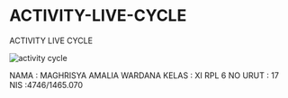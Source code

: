# ACTIVITY-LIVE-CYCLE

ACTIVITY LIVE CYCLE

![activity cycle](https://cloud.githubusercontent.com/assets/22170389/19562145/6e8e917e-9705-11e6-9149-0c439ee7298d.jpg)

NAMA : MAGHRISYA AMALIA WARDANA
KELAS : XI RPL 6
NO URUT : 17
NIS :4746/1465.070
